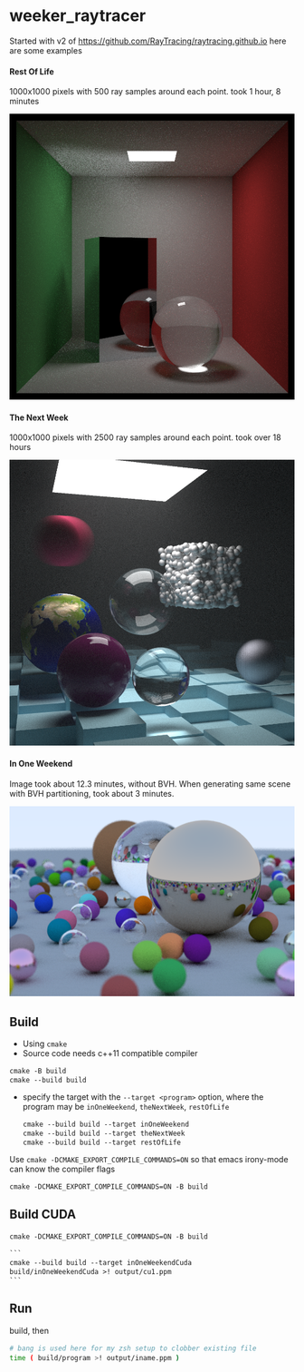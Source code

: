 weeker_raytracer
================

Started with v2 of https://github.com/RayTracing/raytracing.github.io here are some examples

#### Rest Of Life

1000x1000 pixels with 500 ray samples around each point. took 1 hour, 8 minutes

![final image](img/ROL-ch13dSH.png)

#### The Next Week

1000x1000 pixels with 2500 ray samples around each point. took over 18 hours

![final image 2](img/TNW-ch10hSH.png)

#### In One Weekend

Image took about 12.3 minutes, without BVH. When generating same scene with BVH partitioning, took about 3 minutes.

![final image](img/IOW-ch13f.png)

Build
-----

-	Using `cmake`
-	Source code needs c++11 compatible compiler

```shell
cmake -B build
cmake --build build
```

-	specify the target with the `--target <program>` option, where the program may be `inOneWeekend`, `theNextWeek`, `restOfLife`

	```
	cmake --build build --target inOneWeekend
	cmake --build build --target theNextWeek
	cmake --build build --target restOfLife
	```

Use `cmake -DCMAKE_EXPORT_COMPILE_COMMANDS=ON` so that emacs irony-mode can know the compiler flags

```
cmake -DCMAKE_EXPORT_COMPILE_COMMANDS=ON -B build
```

## Build CUDA

```
cmake -DCMAKE_EXPORT_COMPILE_COMMANDS=ON -B build
```


	```
	cmake --build build --target inOneWeekendCuda
    build/inOneWeekendCuda >! output/cu1.ppm
	```


Run
---

build, then

```bash
# bang is used here for my zsh setup to clobber existing file
time ( build/program >! output/iname.ppm )
```
